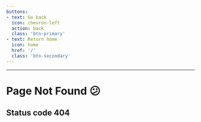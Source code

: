 ```yaml
---
buttons:
- text: Go back
  icon: chevron-left
  action: back
  class: 'btn-primary'
- text: Return home
  icon: home
  href: '/'
  class: 'btn-secondary'
---
```


***

# Page Not Found 😕

## Status code 404
